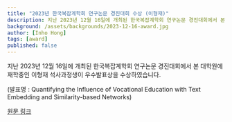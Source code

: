 ```yaml
---
title: "2023년 한국복잡계학회 연구논문 경진대회 수상 (이형재)"
description: 지난 2023년 12월 16일에 개최된 한국복잡계학회 연구논문 경진대회에서 본 대학원에 재학 중인 이형재 석사과정생이 우수발표상을 수상하였습니다.
background: /assets/backgrounds/2023-12-16-award.jpg
author: [Inho Hong]
tags: [award]
published: false
---
```


지난 2023년 12월 16일에 개최된 한국복잡계학회 연구논문 경진대회에서 본 대학원에 재학중인 이형재 석사과정생이 우수발표상을 수상하였습니다.

(발표명 : Quantifying the Influence of Vocational Education with Text Embedding and Similarity-based Networks)

[원문 링크](https://ds.jnu.ac.kr/ds/17172/subview.do?enc=Zm5jdDF8QEB8JTJGYmJzJTJGZHMlMkYyNjQ1JTJGODY2NjAwJTJGYXJ0Y2xWaWV3LmRvJTNGcGFnZSUzRDElMjZzcmNoQ29sdW1uJTNEJTI2c3JjaFdyZCUzRCUyNmJic0NsU2VxJTNEJTI2YmJzT3BlbldyZFNlcSUzRCUyNnJnc0JnbmRlU3RyJTNEJTI2cmdzRW5kZGVTdHIlM0QlMjZpc1ZpZXdNaW5lJTNEZmFsc2UlMjZwYXNzd29yZCUzRCUyNg%3D%3D)

